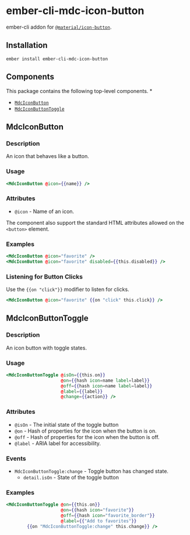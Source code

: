 ember-cli-mdc-icon-button
===========================

ember-cli addon for [`@material/icon-button`](https://github.com/material-components/material-components-web/tree/master/packages/mdc-icon-button).

Installation
------------

    ember install ember-cli-mdc-icon-button

Components
-----------

This package contains the following top-level components.
* 
* [`MdcIconButton`](#MdcIconButton)
* [`MdcIconButtonToggle`](#MdcIconButtonToggle)

MdcIconButton
---------------------

### Description

An icon that behaves like a button.

### Usage

```handlebars
<MdcIconButton @icon={{name}} />
```

### Attributes

* `@icon` - Name of an icon.

The component also support the standard HTML attributes allowed on the `<button>` element.

### Examples

```handlebars
<MdcIconButton @icon="favorite" />
<MdcIconButton @icon="favorite" disabled={{this.disabled}} />
```

### Listening for Button Clicks

Use the `{{on "click"}}` modifier to listen for clicks.

```handlebars
<MdcIconButton @icon="favorite" {{on "click" this.click}} />
```

MdcIconButtonToggle
--------------------------

### Description

An icon button with toggle states.

### Usage

```handlebars
<MdcIconButtonToggle @isOn={{this.on}}
                     @on={{hash icon=name label=label}}
                     @off={{hash icon=name label=label}}
                     @label={{label}}
                     @change={{action}} />
```

### Attributes

* `@isOn` - The initial state of the toggle button
* `@on` - Hash of properties for the icon when the button is on.
* `@off` - Hash of properties for the icon when the button is off.
* `@label` - ARIA label for accessibility.

### Events

* `MdcIconButtonToggle:change` - Toggle button has changed state.
  * `detail.isOn` - State of the toggle button

### Examples

```handlebars
<MdcIconButtonToggle @on={{this.on}}
                     @on={{hash icon="favorite"}}
                     @off={{hash icon="favorite_border"}}
                     @label={{"Add to favorites"}}
        {{on "MdcIconButtonToggle:change" this.change}} />
```
